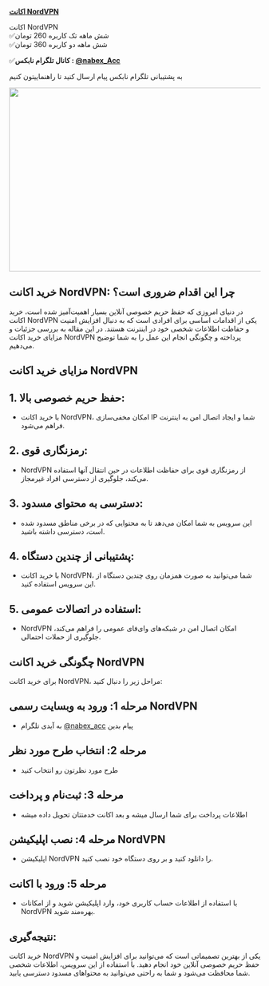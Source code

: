 <a class="af wr" href="https://nabex.shop/product/%D8%AE%D8%B1%DB%8C%D8%AF-%D8%A7%DA%A9%D8%A7%D9%86%D8%AA-nord-vpn/" target="_blank"><strong>اکانت NordVPN</strong></a><br />
<p>اکانت NordVPN<br />
✅شش ماهه تک کاربره 260 تومان<br />
✅شش ماهه دو کاربره 360 تومان</p>

<p>✅<strong>کانال تلگرام نابکس : </strong><a class="af wr" href="https://t.me/nabex_acc" rel="noopener ugc nofollow" target="_blank"><strong>@nabex_Acc</strong></a></p>

<p>به پشتیبانی تلگرام نابکس پیام ارسال کنید تا راهنماییتون کنیم</p>

<p><img alt="" class="bg c ki xf" src="https://miro.medium.com/v2/resize:fit:700/1*PQCSjsVaOpB8U3eDalhqXg.png" style="height:368px; width:700px" /></p>

<h2>خرید اکانت NordVPN: چرا این اقدام ضروری است؟</h2>

<p>در دنیای امروزی که حفظ حریم خصوصی آنلاین بسیار اهمیت&zwnj;آمیز شده است، خرید اکانت NordVPN یکی از اقدامات اساسی برای افرادی است که به دنبال افزایش امنیت و حفاظت اطلاعات شخصی خود در اینترنت هستند. در این مقاله به بررسی جزئیات و مزایای خرید اکانت NordVPN پرداخته و چگونگی انجام این عمل را به شما توضیح می&zwnj;دهیم.</p>

<h2>مزایای خرید اکانت NordVPN</h2>

<h2>1. حفظ حریم خصوصی بالا:</h2>

<ul>
	<li>با خرید اکانت NordVPN، امکان مخفی&zwnj;سازی IP شما و ایجاد اتصال امن به اینترنت فراهم می&zwnj;شود.</li>
</ul>

<h2>2. رمزنگاری قوی:</h2>

<ul>
	<li>NordVPN از رمزنگاری قوی برای حفاظت اطلاعات در حین انتقال آنها استفاده می&zwnj;کند، جلوگیری از دسترسی افراد غیرمجاز.</li>
</ul>

<h2>3. دسترسی به محتوای مسدود:</h2>

<ul>
	<li>این سرویس به شما امکان می&zwnj;دهد تا به محتوایی که در برخی مناطق مسدود شده است، دسترسی داشته باشید.</li>
</ul>

<h2>4. پشتیبانی از چندین دستگاه:</h2>

<ul>
	<li>با خرید اکانت NordVPN، شما می&zwnj;توانید به صورت همزمان روی چندین دستگاه از این سرویس استفاده کنید.</li>
</ul>

<h2>5. استفاده در اتصالات عمومی:</h2>

<ul>
	<li>NordVPN امکان اتصال امن در شبکه&zwnj;های وای&zwnj;فای عمومی را فراهم می&zwnj;کند، جلوگیری از حملات احتمالی.</li>
</ul>

<h2>چگونگی خرید اکانت NordVPN</h2>

<p>برای خرید اکانت NordVPN، مراحل زیر را دنبال کنید:</p>

<h2>مرحله 1: ورود به وبسایت رسمی NordVPN</h2>

<ul>
	<li>به آیدی تلگرام <a class="af wr" href="https://t.me/nabex_acc" rel="noopener ugc nofollow" target="_blank">@nabex_acc</a> پیام بدین</li>
</ul>

<h2>مرحله 2: انتخاب طرح مورد نظر</h2>

<ul>
	<li>طرح مورد نظرتون رو انتخاب کنید</li>
</ul>

<h2>مرحله 3: ثبت&zwnj;نام و پرداخت</h2>

<ul>
	<li>اطلاعات پرداخت برای شما ارسال میشه و بعد اکانت خدمتتان تحویل داده میشه</li>
</ul>

<h2>مرحله 4: نصب اپلیکیشن NordVPN</h2>

<ul>
	<li>اپلیکیشن NordVPN را دانلود کنید و بر روی دستگاه خود نصب کنید.</li>
</ul>

<h2>مرحله 5: ورود با اکانت</h2>

<ul>
	<li>با استفاده از اطلاعات حساب کاربری خود، وارد اپلیکیشن شوید و از امکانات NordVPN بهره&zwnj;مند شوید.</li>
</ul>

<h2>نتیجه&zwnj;گیری:</h2>

<p>خرید اکانت NordVPN یکی از بهترین تصمیماتی است که می&zwnj;توانید برای افزایش امنیت و حفظ حریم خصوصی آنلاین خود انجام دهید. با استفاده از این سرویس، اطلاعات شخصی شما محافظت می&zwnj;شود و شما به راحتی می&zwnj;توانید به محتواهای مسدود دسترسی یابید.</p>
